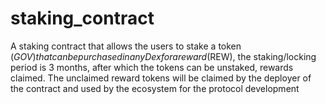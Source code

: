# staking_contract
A staking contract that allows the users to stake a token ($GOV) that can be purchased in any Dex for a reward ($REW), the staking/locking period is 3 months, after which the tokens can be unstaked, rewards claimed. The unclaimed reward tokens will be claimed by the deployer of the contract and used by the ecosystem for the protocol development
